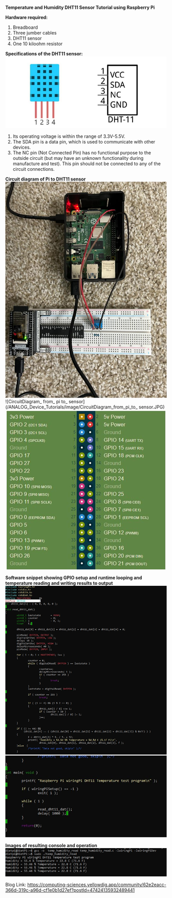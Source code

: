 **Temperature and Humidity DHT11 Sensor Tutorial using Raspberry Pi**

**Hardware required:**
1. Breadboard
2. Three jumber cables
3. DHT11 sensor
4. One 10 kiloohm resistor

**Specifications of the DHT11 sensor:**
![DHT11_Specs](/ANALOG_Device_Tutorials/image/DHT11_Specs.JPG)<br/>
1. Its operating voltage is within the range of 3.3V-5.5V.
2. The SDA pin is a data pin, which is used to communicate with other devices.
3. The NC pin (Not Connected Pin) has no functional purpose to the outside circuit (but may have an unknown functionality during
manufacture and test). This pin should not be connected to any of the circuit connections.

**Circuit diagram of Pi to DHT11 sensor**
![Operational_Circuit_Pi](/ANALOG_Device_Tutorials/image/Operational_Circuit_Pi.jpeg)<br/>
![CircuitDiagram_ from_ pi to_ sensor](/ANALOG_Device_Tutorials/image/CircuitDiagram_from_pi_to_ sensor.JPG)<br/>
![Raspberry_Pi_Pins](/ANALOG_Device_Tutorials/image/Raspberry_Pi_Pins.JPG)<br/>

**Software snippet showing GPIO setup and runtime looping and temperature reading and writing results to output**
![C_program_snippet1](/ANALOG_Device_Tutorials/image/C_program_snippet1.JPG)<br/>
![C_program_snippet2](/ANALOG_Device_Tutorials/image/C_program_snippet2.JPG)<br/>

**Images of resulting console and operation**
![Temperature_data_Pi](/ANALOG_Device_Tutorials/image/Temperature_data_Pi.JPG)<br/>

Blog Link:
https://computing-sciences.yellowdig.app/community/62e2eacc-366d-319c-a96d-cf1e0b1d27ef?postId=47424135932489441


